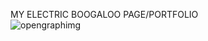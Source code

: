 MY ELECTRIC BOOGALOO PAGE/PORTFOLIO <br/>
![opengraphimg](https://github.com/Fezzito/fezzito.club/assets/82850779/56393be9-7a60-4a99-aba9-bbbdaadba75b)
